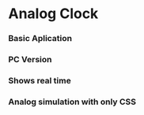 # Analog Clock
### Basic Aplication
### PC Version
### Shows real time
### Analog simulation with only CSS
